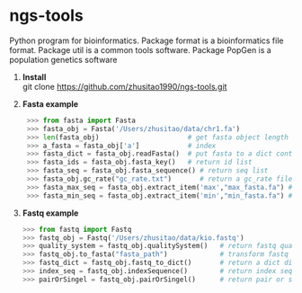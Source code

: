 # ngs-tools

Python program for bioinformatics. Package format is a bioinformatics file format. Package util is a common tools software. Package PopGen is a population genetics software

1. **Install** <br>
   git clone https://github.com/zhusitao1990/ngs-tools.git <br>

2. **Fasta example** <br>
   ```Python
    >>> from fasta import Fasta
    >>> fasta_obj = Fasta('/Users/zhusitao/data/chr1.fa')
    >>> len(fasta_obj)                      # get fasta object length
    >>> a_fasta = fasta_obj['a']            # index
    >>> fasta_dict = fasta_obj.readFasta()  # put fasta to a dict contain id and seq
    >>> fasta_ids = fasta_obj.fasta_key()   # return id list
    >>> fasta_seq = fasta_obj.fasta_sequence() # return seq list
    >>> fasta_obj.gc_rate("gc_rate.txt")       # return a gc_rate file
    >>> fasta_max_seq = fasta_obj.extract_item('max',"max_fasta.fa") # exact a max length fasta
    >>> fasta_min_seq = fasta_obj.extract_item('min',"min_fasta.fa") # exact a min length fasta
    ```

3. **Fastq example** <br>
    ```Python
    >>> from fastq import Fastq
    >>> fastq_obj = Fastq('/Users/zhusitao/data/kio.fastq')
    >>> quality_system = fastq_obj.qualitySystem()   # return fastq quality system
    >>> fastq_obj.to_fasta("fasta_path")             # transform fastq to fasta
    >>> fastq_dict = fastq_obj.fastq_to_dict()       # return a dict dict[key] = fastq_record
    >>> index_seq = fastq_obj.indexSequence()        # return index sequence if exist
    >>> pairOrSingel = fastq_obj.pairOrSingel()      # return pair or singel
    ```

